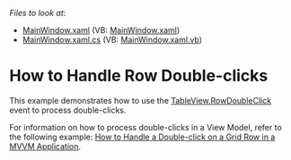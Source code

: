 <!-- default file list -->
*Files to look at*:

* [MainWindow.xaml](./CS/RowDoubleClick_CodeBehind/MainWindow.xaml) (VB: [MainWindow.xaml](./VB/RowDoubleClick_CodeBehind/MainWindow.xaml))
* [MainWindow.xaml.cs](./CS/RowDoubleClick_CodeBehind/MainWindow.xaml.cs) (VB: [MainWindow.xaml.vb](./VB/RowDoubleClick_CodeBehind/MainWindow.xaml.vb))
<!-- default file list end -->
# How to Handle Row Double-сlicks

This example demonstrates how to use the [TableView.RowDoubleClick](https://docs.devexpress.com/WPF/DevExpress.Xpf.Grid.TableView.RowDoubleClick) event to process double-clicks.

For information on how to process double-clicks in a View Model, refer to the following example: [How to Handle a Double-click on a Grid Row in a MVVM Application](https://github.com/DevExpress-Examples/how-to-handle-a-double-click-on-a-grid-row-in-a-mvvm-application-e2458).
